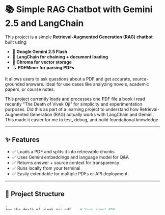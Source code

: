 # 📚 Simple RAG Chatbot with Gemini 2.5 and LangChain

This project is a simple **Retrieval-Augmented Generation (RAG) chatbot** built using:

- 🧠 **Google Gemini 2.5 Flash**
- 🧱 **LangChain for chaining + document loading**
- 📄 **Chroma for vector storage**
- 🔍 **PDFMiner for parsing PDFs**

It allows users to ask questions about a PDF and get accurate, source-grounded answers. Ideal for use cases like analyzing novels, academic papers, or course notes. 

This project currently loads and processes one PDF file a book i read recently "The Death of Vivek Oji" for simplicity and experimentation purposes.
Did this as part of a learning project to understand how Retrieval-Augmented Generation (RAG) actually works with LangChain and Gemini. This made it easier for me to test, debug, and build foundational knowledge.

---

## ✨ Features

- ✅ Loads a PDF and splits it into retrievable chunks
- ✅ Uses Gemini embeddings and language model for Q&A
- ✅ Returns answer + source context for transparency
- ✅ Runs locally from your terminal
- ✅ Easily extendable for multiple PDFs or API deployment

---

## 📂 Project Structure

```bash
.
├── the_death_of_vivek_oji.pdf    # Your input PDF
├── rag.py                        # Main Python file
├── requirements.txt              # Python dependencies
└── .env                          # Your API keys
